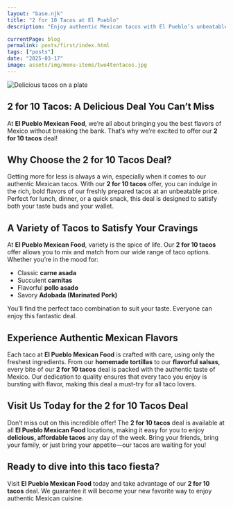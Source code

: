```yaml
---
layout: "base.njk"
title: "2 for 10 Tacos at El Pueblo"
description: "Enjoy authentic Mexican tacos with El Pueblo’s unbeatable 2 for $10 deal. Mix and match flavors like carne asada, carnitas, and more—crafted fresh and full of flavor."

currentPage: blog
permalink: posts/first/index.html
tags: ["posts"]
date: "2025-03-17"
image: assets/img/menu-items/two4tentacos.jpg
---
```


<section id="menu" class="menu section">
  <div class="container section-title" data-aos="fade-up" style="text-align: left;">

<img src="/assets/img/menu-items/two4tentacos.jpg" alt="Delicious tacos on a plate" class="centered-responsive-img">

# 2 for 10 Tacos: A Delicious Deal You Can’t Miss



At **El Pueblo Mexican Food**, we’re all about bringing you the best flavors of Mexico without breaking the bank. That’s why we’re excited to offer our **2 for 10 tacos** deal!

## Why Choose the 2 for 10 Tacos Deal?

Getting more for less is always a win, especially when it comes to our authentic Mexican tacos. With our **2 for 10 tacos** offer, you can indulge in the rich, bold flavors of our freshly prepared tacos at an unbeatable price. Perfect for lunch, dinner, or a quick snack, this deal is designed to satisfy both your taste buds and your wallet.

## A Variety of Tacos to Satisfy Your Cravings

At **El Pueblo Mexican Food**, variety is the spice of life. Our **2 for 10 tacos** offer allows you to mix and match from our wide range of taco options. Whether you’re in the mood for:

- Classic **carne asada**
- Succulent **carnitas**
- Flavorful **pollo asado**
- Savory **Adobada (Marinated Pork)**

You’ll find the perfect taco combination to suit your taste. Everyone can enjoy this fantastic deal.

## Experience Authentic Mexican Flavors

Each taco at **El Pueblo Mexican Food** is crafted with care, using only the freshest ingredients. From our **homemade tortillas** to our **flavorful salsas**, every bite of our **2 for 10 tacos** deal is packed with the authentic taste of Mexico. Our dedication to quality ensures that every taco you enjoy is bursting with flavor, making this deal a must-try for all taco lovers.

## Visit Us Today for the 2 for 10 Tacos Deal

Don’t miss out on this incredible offer! The **2 for 10 tacos** deal is available at all **El Pueblo Mexican Food** locations, making it easy for you to enjoy **delicious, affordable tacos** any day of the week. Bring your friends, bring your family, or just bring your appetite—our tacos are waiting for you!

## Ready to dive into this taco fiesta?

Visit **El Pueblo Mexican Food** today and take advantage of our **2 for 10 tacos** deal. We guarantee it will become your new favorite way to enjoy authentic Mexican cuisine.

  </div>
</section>
